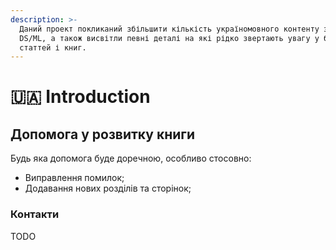 ```yaml
---
description: >-
  Даний проект покликаний збільшити кількість україномовного контенту з тематики
  DS/ML, а також висвітли певні деталі на які рідко звертають увагу у більшості
  статтей і книг.
---
```


# 🇺🇦 Introduction

## Допомога у розвитку книги

Будь яка допомога буде доречною, особливо стосовно:

* Виправлення помилок;
* Додавання нових розділів та сторінок;

### Контакти

TODO
